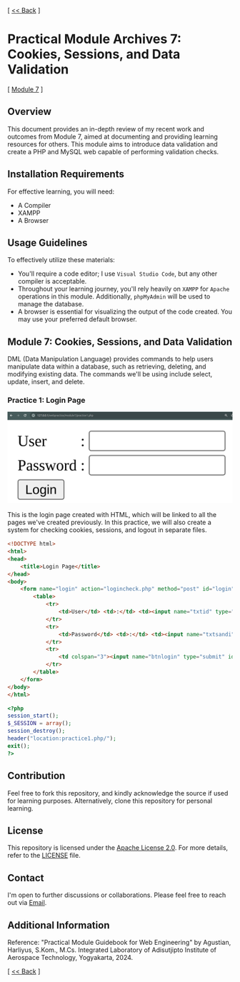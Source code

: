 [ [<< Back](../README.md) ]

# Practical Module Archives 7: Cookies, Sessions, and Data Validation

[ [Module 7](../module7/) ]

## Overview

This document provides an in-depth review of my recent work and outcomes from Module 7, aimed at documenting and providing learning resources for others. This module aims to introduce data validation and create a PHP and MySQL web capable of performing validation checks.

## Installation Requirements

For effective learning, you will need:
- A Compiler
- XAMPP
- A Browser

## Usage Guidelines

To effectively utilize these materials:
- You'll require a code editor; I use `Visual Studio Code`, but any other compiler is acceptable.
- Throughout your learning journey, you'll rely heavily on `XAMPP` for `Apache` operations in this module. Additionally, `phpMyAdmin` will be used to manage the database.
- A browser is essential for visualizing the output of the code created. You may use your preferred default browser.

## Module 7: Cookies, Sessions, and Data Validation

DML (Data Manipulation Language) provides commands to help users manipulate data within a database, such as retrieving, deleting, and modifying existing data. The commands we'll be using include select, update, insert, and delete.

### Practice 1: Login Page

![7.1](../img/module7/module7.1.png)

This is the login page created with HTML, which will be linked to all the pages we've created previously. In this practice, we will also create a system for checking cookies, sessions, and logout in separate files.

```html
<!DOCTYPE html>
<html>
<head> 
    <title>Login Page</title>
</head>
<body>
    <form name="login" action="logincheck.php" method="post" id="login">
        <table>
            <tr>
                <td>User</td> <td>:</td> <td><input name="txtid" type="text" id="txtid" size="15" maxlength="15" /></td>
            </tr>
            <tr>
                <td>Password</td> <td>:</td> <td><input name="txtsandi" type="password" id="txtsandi" size="15" maxlength="25" /></td>
            </tr>
            <tr>
                <td colspan="3"><input name="btnlogin" type="submit" id="btnlogin" value="Login" /></td>
            </tr>
        </table>
    </form>
</body>
</html>
```

```php
<?php 
session_start();
$_SESSION = array();
session_destroy();
header("location:practice1.php/");
exit();
?>
```

## Contribution

Feel free to fork this repository, and kindly acknowledge the source if used for learning purposes. Alternatively, clone this repository for personal learning.

## License

This repository is licensed under the [Apache License 2.0](https://www.apache.org/licenses/LICENSE-2.0.txt). For more details, refer to the [LICENSE](../LICENSE) file.

## Contact

I'm open to further discussions or collaborations. Please feel free to reach out via [Email](mailto:trustedintelegree@gmail.com).

## Additional Information

Reference: "Practical Module Guidebook for Web Engineering" by Agustian, Harliyus, S.Kom., M.Cs. Integrated Laboratory of Adisutjipto Institute of Aerospace Technology, Yogyakarta, 2024.

[ [<< Back](../README.md) ]